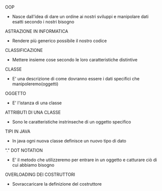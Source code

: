 OOP
- Nasce dall'idea di dare un ordine ai nostri sviluppi e manipolare dati esatti secondo i nostri bisogno


ASTRAZIONE IN INFORMATICA
- Rendere più generico possibile il nostro codice

CLASSIFICAZIONE
- Mettere insieme cose secondo le loro caratteristiche distintive


CLASSE
- E' una descrizione di come dovranno essere i dati specifici che manipoleremo(oggetti)

OGGETTO
- E' l'istanza di una classe

ATTRIBUTI DI UNA CLASSE
- Sono le caratteristiche instrinseche di un oggetto specifico

TIPI IN JAVA
- In java ogni nuova classe definisce un nuovo tipo di dato

"." DOT NOTATION
- E' il metodo che utilizzeremo per entrare in un oggetto e catturare ciò di cui abbiamo bisogno


OVERLOADING DEI COSTRUTTORI
- Sovraccaricare la definizione del costruttore